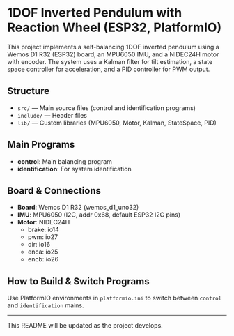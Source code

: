 # 1DOF Inverted Pendulum with Reaction Wheel (ESP32, PlatformIO)

This project implements a self-balancing 1DOF inverted pendulum using a Wemos D1 R32 (ESP32) board, an MPU6050 IMU, and a NIDEC24H motor with encoder. The system uses a Kalman filter for tilt estimation, a state space controller for acceleration, and a PID controller for PWM output.

## Structure
- `src/` — Main source files (control and identification programs)
- `include/` — Header files
- `lib/` — Custom libraries (MPU6050, Motor, Kalman, StateSpace, PID)

## Main Programs
- **control**: Main balancing program
- **identification**: For system identification

## Board & Connections
- **Board**: Wemos D1 R32 (wemos_d1_uno32)
- **IMU**: MPU6050 (I2C, addr 0x68, default ESP32 I2C pins)
- **Motor**: NIDEC24H
  - brake: io14
  - pwm: io27
  - dir: io16
  - enca: io25
  - encb: io26

## How to Build & Switch Programs
Use PlatformIO environments in `platformio.ini` to switch between `control` and `identification` mains.

---

This README will be updated as the project develops.
